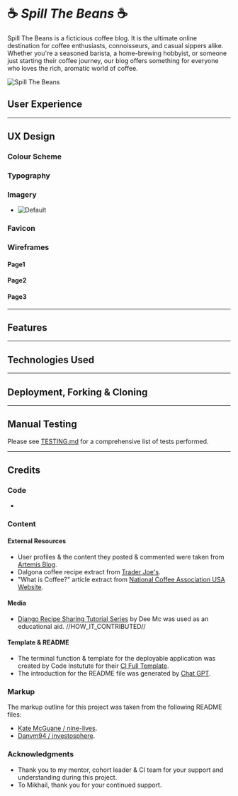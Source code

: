 # :coffee: *Spill The Beans* :coffee:

Spill The Beans is a ficticious coffee blog. It is the ultimate online destination for coffee enthusiasts, connoisseurs, and casual sippers alike. Whether you're a seasoned barista, a home-brewing hobbyist, or someone just starting their coffee journey, our blog offers something for everyone who loves the rich, aromatic world of coffee.

![Spill The Beans](//ENTER_DEPLOYED_SITE_HERE)

## User Experience

---

## UX Design

### Colour Scheme

### Typography

### Imagery
- ![Default](https://unsplash.com/s/photos/coffee-beans?license=free)

### Favicon

### Wireframes

#### Page1
#### Page2
#### Page3

---

## Features

---

## Technologies Used

---

## Deployment, Forking & Cloning

---

## Manual Testing
Please see [TESTING.md](TESTING.md) for a comprehensive list of tests performed.

---

## Credits


  ### Code

  -


  ### Content

  #### External Resources

  - User profiles & the content they posted & commented were taken from [Artemis Blog](https://artemis.coffee/blog/history-of-coffee-top-5-most-influential-people/).
  - Dalgona coffee recipe extract from [Trader Joe's](https://www.traderjoes.com/home/recipes/dalgona-coffee).
  - "What is Coffee?" article extract from [National Coffee Association USA Website](https://www.ncausa.org/About-Coffee/What-is-Coffee).
  
  ####  Media

  - [Django Recipe Sharing Tutorial Series](https://www.youtube.com/watch?v=8ext9G7xspg&t=5795s&ab_channel=freeCodeCamp.org) by Dee Mc was used as an educational aid. //HOW_IT_CONTRIBUTED//

  #### Template & README

  - The terminal function & template for the deployable application was created by Code Instutute for their [CI Full Template](https://github.com/Code-Institute-Org/ci-full-template).
  - The introduction for the README file was generated by [Chat GPT](https://chatgpt.com).


  ### Markup

  The markup outline for this project was taken from the following README files:
  - [Kate McGuane / nine-lives](https://github.com/KateMcGuane/nine-lives).
  - [Danvm94 / investosphere](https://github.com/Danvm94/investosphere).


  ###  Acknowledgments

  - Thank you to my mentor, cohort leader & CI team for your support and understanding during this project.
  - To Mikhail, thank you for your continued support.